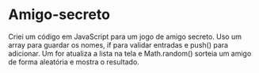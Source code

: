 # Amigo-secreto
Criei um código em JavaScript para um jogo de amigo secreto. Uso um array para guardar os nomes, if para validar entradas e push() para adicionar. Um for atualiza a lista na tela e Math.random() sorteia um amigo de forma aleatória e mostra o resultado.
